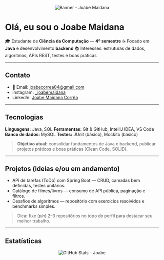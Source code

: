 <!-- Banner verde ajustado -->

<p align="center">
  <img src="https://capsule-render.vercel.app/api?type=rect&color=228B22&height=180&section=header&text=Joabe%20Maidana&fontSize=48&fontColor=ffffff&fontAlign=50&fontAlignY=50" alt="Banner - Joabe Maidana"/>
</p>

# Olá, eu sou o Joabe Maidana

🎓 Estudante de **Ciência da Computação** — **4º semestre**
☕ Focado em **Java** e desenvolvimento **backend**
📚 Interesses: estruturas de dados, algoritmos, APIs REST, testes e boas práticas

---

## Contato

* 📧 Email: [joabecorrea04@gmail.com](mailto:joabecorrea04@gmail.com)
* Instagram: [\_joabemaidana](https://instagram.com/_joabemaidana)
* LinkedIn: [Joabe Maidana Corrêa](https://www.linkedin.com/in/joabe-maidana-correa)

---

## Tecnologias

**Linguagens:** Java, SQL
**Ferramentas:** Git & GitHub, IntelliJ IDEA, VS Code
**Banco de dados:** MySQL
**Testes:** JUnit (básico), Mockito (básico)

> **Objetivo atual:** consolidar fundamentos de Java e backend, publicar projetos práticos e boas práticas (Clean Code, SOLID).

---

## Projetos (ideias e/ou em andamento)

* API de tarefas (ToDo) com Spring Boot — CRUD, camadas bem definidas, testes unitários.
* Catálogo de filmes/livros — consumo de API pública, paginação e filtros.
* Desafios de algoritmos — repositório com exercícios resolvidos e benchmarks simples.

> Dica: fixe (*pin*) 2–3 repositórios no topo do perfil para destacar seu melhor trabalho.

---

## Estatísticas

<p align="center">
  <img src="https://github-readme-stats.vercel.app/api?username=joabemaidana&show_icons=true&theme=merko" alt="GitHub Stats - Joabe"/>
</p>
<p align="center">
  <img src="https://github-readme-stats.vercel.app/api/top-langs/?username=joabemaidana&layout=compact&theme=merko" alt="Top La
